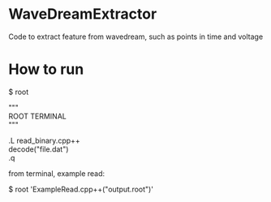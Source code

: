 # WaveDreamExtractor
Code to extract feature from wavedream, such as points in time and voltage

# How to run

$ root <br />

"""<br />
ROOT TERMINAL <br />
"""<br />

.L read_binary.cpp++ <br />
decode("file.dat") <br />
.q <br />


from terminal, example read:<br />


$ root 'ExampleRead.cpp++("output.root")'<br />

